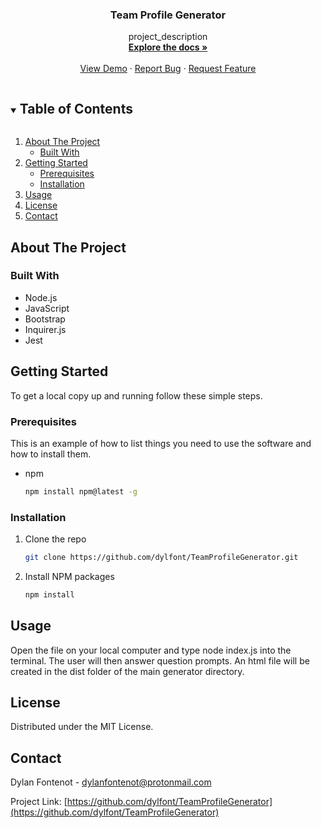 
<h3 align="center">Team Profile Generator</h3>

  <p align="center">
    project_description
    <br />
    <a href="https://https://github.com/dylfont/TeamProfileGenerator"><strong>Explore the docs »</strong></a>
    <br />
    <br />
    <a href="https://https://github.com/dylfont/TeamProfileGenerator">View Demo</a>
    ·
    <a href="https://https://github.com/dylfont/TeamProfileGenerator/issues">Report Bug</a>
    ·
    <a href="https://https://github.com/dylfont/TeamProfileGenerator/issues">Request Feature</a>
  </p>
</p>


<details open="open">
  <summary><h2 style="display: inline-block">Table of Contents</h2></summary>
  <ol>
    <li>
      <a href="#about-the-project">About The Project</a>
      <ul>
        <li><a href="#built-with">Built With</a></li>
      </ul>
    </li>
    <li>
      <a href="#getting-started">Getting Started</a>
      <ul>
        <li><a href="#prerequisites">Prerequisites</a></li>
        <li><a href="#installation">Installation</a></li>
      </ul>
    </li>
    <li><a href="#usage">Usage</a></li>
    <li><a href="#license">License</a></li>
    <li><a href="#contact">Contact</a></li>
  </ol>
</details>



## About The Project



### Built With

* Node.js 
* JavaScript
* Bootstrap
* Inquirer.js
* Jest 



## Getting Started

To get a local copy up and running follow these simple steps.

### Prerequisites

This is an example of how to list things you need to use the software and how to install them.
* npm
  ```sh
  npm install npm@latest -g
  ```

### Installation

1. Clone the repo
   ```sh
   git clone https://github.com/dylfont/TeamProfileGenerator.git
   ```
2. Install NPM packages
   ```sh
   npm install
   ```


## Usage

Open the file on your local computer and type node index.js into the terminal. The user will then answer question prompts. An html file will be created in the dist folder of the main generator directory.






## License

Distributed under the MIT License.



<!-- CONTACT -->
## Contact

Dylan Fontenot - dylanfontenot@protonmail.com

Project Link: [https://github.com/dylfont/TeamProfileGenerator](https://github.com/dylfont/TeamProfileGenerator)